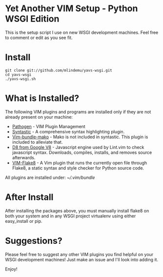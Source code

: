 # Yet Another VIM Setup - Python WSGI Edition
This is the setup script I use on new WSGI development machines.  Feel free to comment or edit as you see fit.

# Install
    git clone git://github.com/mlindemu/yavs-wsgi.git
    cd yavs-wsgi
    ./yavs-wsgi.sh

# What is Installed?
The following VIM plugins and programs are installed only if they are not already present on your machine:

* [Pathogen](https://github.com/tpope/vim-pathogen) - VIM Plugin Management
* [Syntastic](https://github.com/scrooloose/syntastic) - A comprehensive syntax highlighting plugin.
* [Vim-bundle-mako](https://github.com/sophacles/vim-bundle-mako) - Mako is not included in syntastic.  This plugin is included to alleviate that.
* [D8 from Google V8](https://code.google.com/p/v8/) - Javascript engine used by Lint.vim to check javascript syntax.  Downloads, compiles, installs, and removes source afterwards.
* [VIM-Flake8](https://github.com/nvie/vim-flake8) - A Vim plugin that runs the currently open file through Flake8, a static syntax and style checker for Python source code. 

All plugins are installed under: *~/.vim/bundle*

# After Install
After installing the packages above, you must manually install flake8 on both your system and in any WSGI project virtualenv using either easy_install or pip.

# Suggestions?
Please feel free to suggest any other VIM plugins you find helpful on your WSGI development machines!  Just make an issue and I'll look into adding it.

Enjoy!

